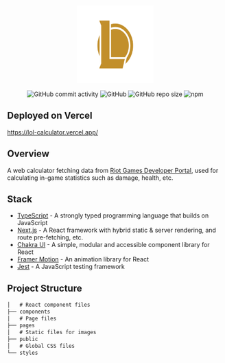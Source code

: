 <br />

<p align="center">
  <a href="https://lol-calculator.vercel.app/">
    <img src="doc/lol-logo.svg" alt="league of legends logo black" width="180" height="180">
  </a>  
</p>

<p align="center">
  <img alt="GitHub commit activity" src="https://img.shields.io/github/commit-activity/m/the-parking-lot/lol-calculator">
  <img alt="GitHub" src="https://img.shields.io/github/license/the-parking-lot/lol-calculator">
  <img alt="GitHub repo size" src="https://img.shields.io/github/repo-size/the-parking-lot/lol-calculator">
  <img alt="npm" src="https://img.shields.io/npm/v/next">
</p>

<!-- DOCUMENTATION -->
## Deployed on Vercel

https://lol-calculator.vercel.app/

## Overview

A web calculator fetching data from [Riot Games Developer Portal](https://developer.riotgames.com/), used for calculating in-game statistics such as damage, health, etc. 

## Stack

- [TypeScript](https://www.typescriptlang.org/) - A strongly typed programming language that builds on JavaScript
- [Next.js](https://nextjs.org/) - A React framework with hybrid static & server rendering, and route pre-fetching, etc.
- [Chakra UI](https://chakra-ui.com/) - A simple, modular and accessible component library for React
- [Framer Motion](https://www.framer.com/motion/) - An animation library for React
- [Jest](https://jestjs.io/) - A JavaScript testing framework

## Project Structure

```
│   # React component files
├── components
│   # Page files
├── pages
│   # Static files for images
├── public
│   # Global CSS files
└── styles
```
